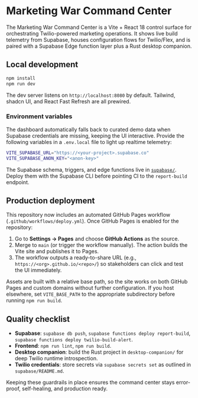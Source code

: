 # Marketing War Command Center

The Marketing War Command Center is a Vite + React 18 control surface for orchestrating Twilio-powered marketing operations. It
shows live build telemetry from Supabase, houses configuration flows for Twilio/Flex, and is paired with a Supabase Edge
function layer plus a Rust desktop companion.

## Local development

```bash
npm install
npm run dev
```

The dev server listens on `http://localhost:8080` by default. Tailwind, shadcn UI, and React Fast Refresh are all prewired.

### Environment variables

The dashboard automatically falls back to curated demo data when Supabase credentials are missing, keeping the UI interactive.
Provide the following variables in a `.env.local` file to light up realtime telemetry:

```bash
VITE_SUPABASE_URL="https://<your-project>.supabase.co"
VITE_SUPABASE_ANON_KEY="<anon-key>"
```

The Supabase schema, triggers, and edge functions live in [`supabase/`](supabase/README.md). Deploy them with the Supabase CLI
before pointing CI to the `report-build` endpoint.

## Production deployment

This repository now includes an automated GitHub Pages workflow (`.github/workflows/deploy.yml`). Once GitHub Pages is enabled
for the repository:

1. Go to **Settings → Pages** and choose **GitHub Actions** as the source.
2. Merge to `main` (or trigger the workflow manually). The action builds the Vite site and publishes it to Pages.
3. The workflow outputs a ready-to-share URL (e.g., `https://<org>.github.io/<repo>/`) so stakeholders can click and test the UI
   immediately.

Assets are built with a relative base path, so the site works on both GitHub Pages and custom domains without further
configuration. If you host elsewhere, set `VITE_BASE_PATH` to the appropriate subdirectory before running `npm run build`.

## Quality checklist

- **Supabase**: `supabase db push`, `supabase functions deploy report-build`, `supabase functions deploy twilio-build-alert`.
- **Frontend**: `npm run lint`, `npm run build`.
- **Desktop companion**: build the Rust project in `desktop-companion/` for deep Twilio runtime introspection.
- **Twilio credentials**: store secrets via `supabase secrets set` as outlined in `supabase/README.md`.

Keeping these guardrails in place ensures the command center stays error-proof, self-healing, and production ready.
